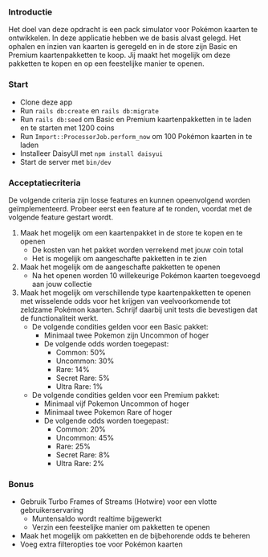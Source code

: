 ### Introductie

Het doel van deze opdracht is een pack simulator voor Pokémon kaarten te ontwikkelen. In deze applicatie hebben we de basis alvast gelegd. Het ophalen en inzien van kaarten is geregeld en in de store zijn Basic en Premium kaartenpakketten te koop. Jij maakt het mogelijk om deze pakketten te kopen en op een feestelijke manier te openen.

### Start

- Clone deze app
- Run `rails db:create` en `rails db:migrate`
- Run `rails db:seed` om Basic en Premium kaartenpakketten in te laden en te starten met 1200 coins
- Run `Import::ProcessorJob.perform_now` om 100 Pokémon kaarten in te laden
- Installeer DaisyUI met `npm install daisyui`
- Start de server met `bin/dev`

### Acceptatiecriteria

De volgende criteria zijn losse features en kunnen opeenvolgend worden geïmplementeerd. Probeer eerst een feature af te ronden, voordat met de volgende feature gestart wordt.

1. Maak het mogelijk om een kaartenpakket in de store te kopen en te openen
    - De kosten van het pakket worden verrekend met jouw coin total
    - Het is mogelijk om aangeschafte pakketten in te zien
2. Maak het mogelijk om de aangeschafte pakketten te openen
    - Na het openen worden 10 willekeurige Pokémon kaarten toegevoegd aan jouw collectie
3. Maak het mogelijk om verschillende type kaartenpakketten te openen met wisselende odds voor het krijgen van veelvoorkomende tot zeldzame Pokémon kaarten. Schrijf daarbij unit tests die bevestigen dat de functionaliteit werkt.
    - De volgende condities gelden voor een Basic pakket:
        - Minimaal twee Pokemon zijn Uncommon of hoger
        - De volgende odds worden toegepast:
            - Common: 50%
            - Uncommon: 30%
            - Rare: 14%
            - Secret Rare: 5%
            - Ultra Rare: 1%
    - De volgende condities gelden voor een Premium pakket:
        - Minimaal vijf Pokemon Uncommon of hoger
        - Minimaal twee Pokemon Rare of hoger
        - De volgende odds worden toegepast:
            - Common: 20%
            - Uncommon: 45%
            - Rare: 25%
            - Secret Rare: 8%
            - Ultra Rare: 2%

### Bonus

- Gebruik Turbo Frames of Streams (Hotwire) voor een vlotte gebruikerservaring
    - Muntensaldo wordt realtime bijgewerkt
    - Verzin een feestelijke manier om pakketten te openen
- Maak het mogelijk om pakketten en de bijbehorende odds te beheren
- Voeg extra filteropties toe voor Pokémon kaarten
